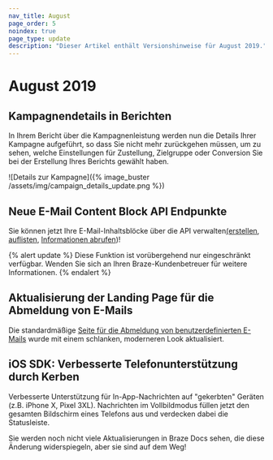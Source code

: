 ```yaml
---
nav_title: August
page_order: 5
noindex: true
page_type: update
description: "Dieser Artikel enthält Versionshinweise für August 2019."
---
```


# August 2019

## Kampagnendetails in Berichten

In Ihrem Bericht über die Kampagnenleistung werden nun die Details Ihrer Kampagne aufgeführt, so dass Sie nicht mehr zurückgehen müssen, um zu sehen, welche Einstellungen für Zustellung, Zielgruppe oder Conversion Sie bei der Erstellung Ihres Berichts gewählt haben.

![Details zur Kampagne]({% image_buster /assets/img/campaign_details_update.png %})

## Neue E-Mail Content Block API Endpunkte

Sie können jetzt Ihre E-Mail-Inhaltsblöcke über die API verwalten[(erstellen]({{site.baseurl}}/api/endpoints/email_templates/#create-content-block), [auflisten]({{site.baseurl}}/api/endpoints/email_templates/#list-available-content-blocks), [Informationen abrufen]({{site.baseurl}}/api/endpoints/email_templates/#see-content-block-information))!

{% alert update %}
Diese Funktion ist vorübergehend nur eingeschränkt verfügbar. Wenden Sie sich an Ihren Braze-Kundenbetreuer für weitere Informationen.
{% endalert %}

## Aktualisierung der Landing Page für die Abmeldung von E-Mails

Die standardmäßige [Seite für die Abmeldung von benutzerdefinierten E-Mails]({{site.baseurl}}/user_guide/message_building_by_channel/email/managing_user_subscriptions/#custom-unsubscribe-landing-page) wurde mit einem schlanken, moderneren Look aktualisiert.

## iOS SDK: Verbesserte Telefonunterstützung durch Kerben

Verbesserte Unterstützung für In-App-Nachrichten auf "gekerbten" Geräten (z.B. iPhone X, Pixel 3XL). Nachrichten im Vollbildmodus füllen jetzt den gesamten Bildschirm eines Telefons aus und verdecken dabei die Statusleiste.

Sie werden noch nicht viele Aktualisierungen in Braze Docs sehen, die diese Änderung widerspiegeln, aber sie sind auf dem Weg!
